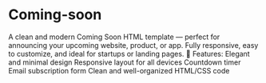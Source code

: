 # Coming-soon
A clean and modern Coming Soon HTML template — perfect for announcing your upcoming website, product, or app. Fully responsive, easy to customize, and ideal for startups or landing pages.  🔧 Features:  Elegant and minimal design  Responsive layout for all devices  Countdown timer  Email subscription form  Clean and well-organized HTML/CSS code
